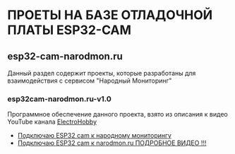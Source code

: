 # ПРОЕТЫ НА БАЗЕ ОТЛАДОЧНОЙ ПЛАТЫ ESP32-CAM

## esp32-cam-narodmon.ru
Данный раздел содержит проекты, которые разработаны для взаимодействия с сервисом "Народный Мониторинг"

### esp32cam-narodmon.ru-v1.0
Программное обеспечение данного проекта, взято из описания к видео YouTube канала [ElectroHobby](https://www.youtube.com/@ElectroHobby1)
- [Подключаю ESP32 cam к народному мониторингу](https://www.youtube.com/watch?v=KKQpNcL-_ik)
- [Подключаю ESP32 cam к narodmon.ru ПОДРОБНОЕ ВИДЕО !!!](https://www.youtube.com/watch?v=g_-D4k37Sgk)
